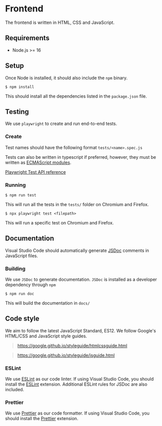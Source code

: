 # Frontend

The frontend is written in HTML, CSS and JavaScript.


## Requirements

- Node.js >= 16

## Setup

Once Node is installed, it should also include the `npm` binary.

`$ npm install`

This should install all the dependencies listed in the `package.json` file.

## Testing

We use `playwright` to create and run end-to-end tests.

### Create

Test names should have the following format `tests/<name>.spec.js`

Tests can also be written in typescript if preferred, however, they must be
written as [ECMAScript modules](https://nodejs.org/docs/latest/api/esm.html).

[Playwright Test API reference](https://playwright.dev/docs/api/class-test)

### Running

`$ npm run test`

This will run all the tests in the `tests/` folder on Chromium and Firefox.

`$ npx playwright test <filepath>`

This will run a specific test on Chromium and Firefox.

## Documentation

Visual Studio Code should automatically generate [JSDoc](https://code.visualstudio.com/docs/languages/javascript#_jsdoc-support) comments in JavaScript files.

### Building

We use `JSDoc` to generate documentation. `JSDoc` is installed as a developer
dependency through `npm`

`$ npm run doc`

This will build the documentation in `docs/`

## Code style

We aim to follow the latest JavaScript Standard, ES12.
We follow Google's HTML/CSS and JavaScript style guides.

> https://google.github.io/styleguide/htmlcssguide.html

> https://google.github.io/styleguide/jsguide.html

### ESLint

We use [ESLint](https://eslint.org/) as our code linter. If using Visual Studio
Code, you should install the [ESLint](https://marketplace.visualstudio.com/items?itemName=dbaeumer.vscode-eslint) extension.
Additional ESLint rules for JSDoc are also included.

### Prettier

We use [Prettier](https://prettier.io/) as our code formatter. If using Visual Studio Code, you should
install the [Prettier](https://marketplace.visualstudio.com/items?itemName=esbenp.prettier-vscode) extension.
